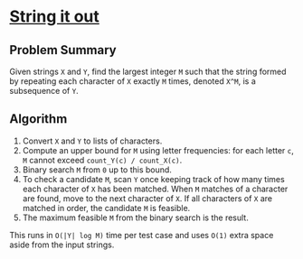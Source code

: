 # [String it out](https://www.spoj.com/problems/SUBS)

## Problem Summary
Given strings `X` and `Y`, find the largest integer `M` such that the string formed by repeating each character of `X` exactly `M` times, denoted `X^M`, is a subsequence of `Y`.

## Algorithm
1. Convert `X` and `Y` to lists of characters.
2. Compute an upper bound for `M` using letter frequencies: for each letter `c`, `M` cannot exceed `count_Y(c) / count_X(c)`.
3. Binary search `M` from `0` up to this bound.
4. To check a candidate `M`, scan `Y` once keeping track of how many times each character of `X` has been matched. When `M` matches of a character are found, move to the next character of `X`. If all characters of `X` are matched in order, the candidate `M` is feasible.
5. The maximum feasible `M` from the binary search is the result.

This runs in `O(|Y| log M)` time per test case and uses `O(1)` extra space aside from the input strings.
